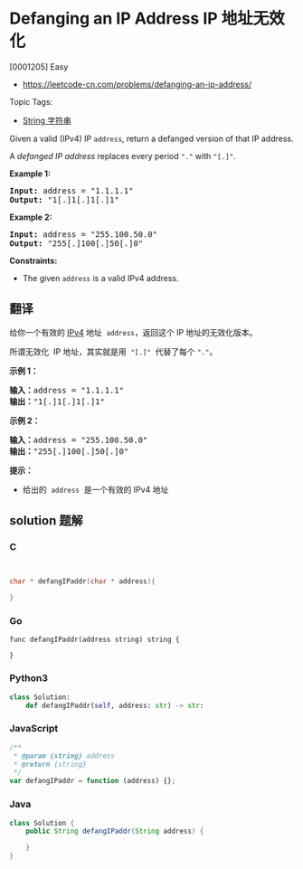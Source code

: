 # Defanging an IP Address IP 地址无效化

[0001205] Easy

- https://leetcode-cn.com/problems/defanging-an-ip-address/

Topic Tags:

- [String 字符串](https://leetcode-cn.com/tag/string/)

Given a valid (IPv4) IP `address`, return a defanged version of that IP address.

A *defanged IP address* replaces every period `"."` with `"[.]"`.

**Example 1:**

<pre><strong>Input:</strong> address = "1.1.1.1"
<strong>Output:</strong> "1[.]1[.]1[.]1"
</pre>

**Example 2:**

<pre><strong>Input:</strong> address = "255.100.50.0"
<strong>Output:</strong> "255[.]100[.]50[.]0"
</pre>

**Constraints:**

- The given `address` is a valid IPv4 address.

## 翻译

给你一个有效的 [IPv4](https://baike.baidu.com/item/IPv4) 地址  `address`，返回这个 IP 地址的无效化版本。

所谓无效化  IP 地址，其实就是用  `"[.]"`  代替了每个 `"."`。

**示例 1：**

<pre><strong>输入：</strong>address = "1.1.1.1"
<strong>输出：</strong>"1[.]1[.]1[.]1"
</pre>

**示例 2：**

<pre><strong>输入：</strong>address = "255.100.50.0"
<strong>输出：</strong>"255[.]100[.]50[.]0"
</pre>

**提示：**

- 给出的  `address`  是一个有效的 IPv4 地址

## solution 题解

### C

```c


char * defangIPaddr(char * address){

}


```

### Go

```golang
func defangIPaddr(address string) string {

}
```

### Python3

```python
class Solution:
    def defangIPaddr(self, address: str) -> str:

```

### JavaScript

```javascript
/**
 * @param {string} address
 * @return {string}
 */
var defangIPaddr = function (address) {};
```

### Java

```java
class Solution {
    public String defangIPaddr(String address) {

    }
}
```
